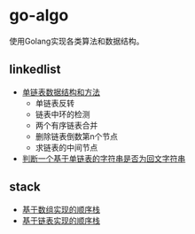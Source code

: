 # go-algo
使用Golang实现各类算法和数据结构。

## linkedlist
- [单链表数据结构和方法](linkedlist/singlelinkedlist.go)
  - 单链表反转
  - 链表中环的检测
  - 两个有序链表合并
  - 删除链表倒数第n个节点
  - 求链表的中间节点
- [判断一个基于单链表的字符串是否为回文字符串](linkedlist/palindrome.go)


## stack
- [基于数组实现的顺序栈](stack/stackonarray.go)
- [基于链表实现的顺序栈](stack/stackonlinkedlist.go)